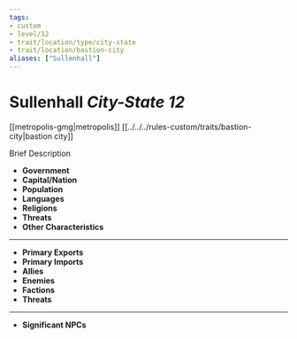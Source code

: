 ```yaml
---
tags:
- custom
- level/12 
- trait/location/type/city-state
- trait/location/bastion-city
aliases: ["Sullenhall"]
---
```

# Sullenhall *City-State 12*
[[metropolis-gmg|metropolis]] [[../../../rules-custom/traits/bastion-city|bastion city]]

Brief Description

- **Government** 
- **Capital/Nation** 
- **Population** 
- **Languages** 
- **Religions**
- **Threats** 
- **Other Characteristics** 
---
- **Primary Exports** 
- **Primary Imports** 
- **Allies** 
- **Enemies** 
- **Factions** 
- **Threats** 
---
- **Significant NPCs** 